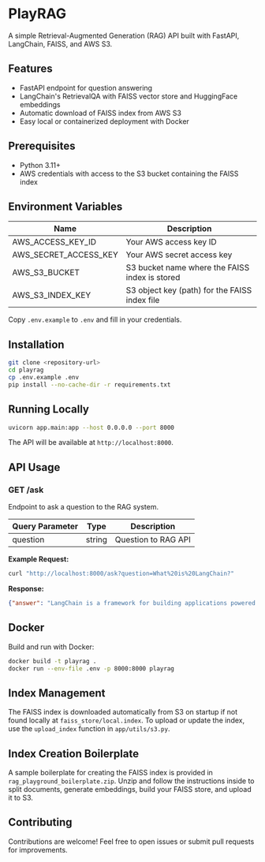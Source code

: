 # PlayRAG

A simple Retrieval-Augmented Generation (RAG) API built with FastAPI, LangChain, FAISS, and AWS S3.

## Features

- FastAPI endpoint for question answering
- LangChain's RetrievalQA with FAISS vector store and HuggingFace embeddings
- Automatic download of FAISS index from AWS S3
- Easy local or containerized deployment with Docker

## Prerequisites

- Python 3.11+
- AWS credentials with access to the S3 bucket containing the FAISS index

## Environment Variables

| Name                  | Description                                         |
| --------------------- | --------------------------------------------------- |
| AWS_ACCESS_KEY_ID     | Your AWS access key ID                              |
| AWS_SECRET_ACCESS_KEY | Your AWS secret access key                          |
| AWS_S3_BUCKET         | S3 bucket name where the FAISS index is stored      |
| AWS_S3_INDEX_KEY      | S3 object key (path) for the FAISS index file       |

Copy `.env.example` to `.env` and fill in your credentials.

## Installation

```bash
git clone <repository-url>
cd playrag
cp .env.example .env
pip install --no-cache-dir -r requirements.txt
```

## Running Locally

```bash
uvicorn app.main:app --host 0.0.0.0 --port 8000
```

The API will be available at `http://localhost:8000`.

## API Usage

### GET /ask

Endpoint to ask a question to the RAG system.

| Query Parameter | Type   | Description         |
| --------------- | ------ | ------------------- |
| question        | string | Question to RAG API |

**Example Request:**

```bash
curl "http://localhost:8000/ask?question=What%20is%20LangChain?"
```

**Response:**

```json
{"answer": "LangChain is a framework for building applications powered by language models..."}
```

## Docker

Build and run with Docker:

```bash
docker build -t playrag .
docker run --env-file .env -p 8000:8000 playrag
```

## Index Management

The FAISS index is downloaded automatically from S3 on startup if not found locally at `faiss_store/local.index`.
To upload or update the index, use the `upload_index` function in `app/utils/s3.py`.

## Index Creation Boilerplate

A sample boilerplate for creating the FAISS index is provided in `rag_playground_boilerplate.zip`. Unzip and follow the instructions inside to split documents, generate embeddings, build your FAISS store, and upload it to S3.

## Contributing

Contributions are welcome! Feel free to open issues or submit pull requests for improvements.